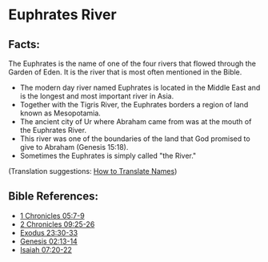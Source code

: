 # Euphrates River #

## Facts: ##

The Euphrates is the name of one of the four rivers that flowed through the Garden of Eden. It is the river that is most often mentioned in the Bible.

* The modern day river named Euphrates is located in the Middle East and is the longest and most important river in Asia.
* Together with the Tigris River, the Euphrates borders a region of land known as Mesopotamia.
* The ancient city of Ur where Abraham came from was at the mouth of the Euphrates River.
* This river was one of the boundaries of the land that God promised to give to Abraham (Genesis 15:18).
* Sometimes the Euphrates is simply called "the River."

(Translation suggestions: [How to Translate Names](en/ta-vol1/translate/man/translate-names))

## Bible References: ##

* [1 Chronicles 05:7-9](en/tn/1ch/help/05/07)
* [2 Chronicles 09:25-26](en/tn/2ch/help/09/25)
* [Exodus 23:30-33](en/tn/exo/help/23/30)
* [Genesis 02:13-14](en/tn/gen/help/02/13)
* [Isaiah 07:20-22](en/tn/isa/help/07/20)